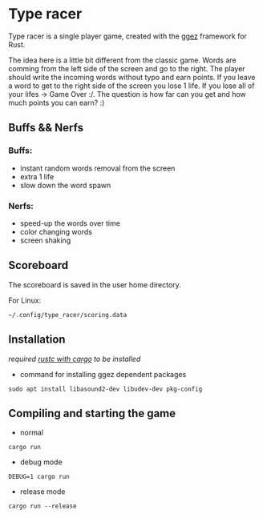 # Type racer

Type racer is a single player game, created with the [ggez](https://ggez.rs/) framework for Rust.

The idea here is a little bit different from the classic game. Words are comming from the left side of the screen and go to the right. The player should write the incoming words without typo and earn points. If you leave a word to get to the right side of the screen you lose 1 life. If you lose all of your lifes -> Game Over :/\. The question is how far can you get and how much points you can earn? :)

## Buffs && Nerfs

### Buffs:
- instant random words removal from the screen
- extra 1 life
- slow down the word spawn

### Nerfs:
- speed-up the words over time
- color changing words
- screen shaking

## Scoreboard
The scoreboard is saved in the user home directory.

For Linux:
```
~/.config/type_racer/scoring.data
```

## Installation

*required [rustc with cargo](https://rustup.rs/) to be installed*

- command for installing ggez dependent packages

```
sudo apt install libasound2-dev libudev-dev pkg-config
```

## Compiling and starting the game

- normal
```
cargo run
```
- debug mode
```
DEBUG=1 cargo run
```

- release mode
```
cargo run --release
```
